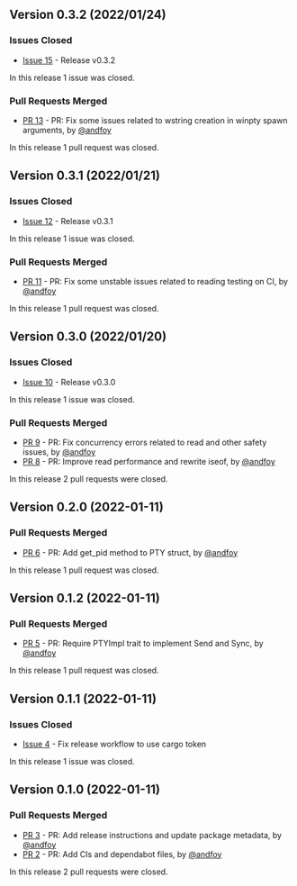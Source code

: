 ## Version 0.3.2 (2022/01/24)

### Issues Closed

* [Issue 15](https://github.com/andfoy/winpty-rs/issues/15) - Release v0.3.2

In this release 1 issue was closed.

### Pull Requests Merged

* [PR 13](https://github.com/andfoy/winpty-rs/pull/13) - PR: Fix some issues related to wstring creation in winpty spawn arguments, by [@andfoy](https://github.com/andfoy)

In this release 1 pull request was closed.


## Version 0.3.1 (2022/01/21)

### Issues Closed

* [Issue 12](https://github.com/andfoy/winpty-rs/issues/12) - Release v0.3.1

In this release 1 issue was closed.

### Pull Requests Merged

* [PR 11](https://github.com/andfoy/winpty-rs/pull/11) - PR: Fix some unstable issues related to reading testing on CI, by [@andfoy](https://github.com/andfoy)

In this release 1 pull request was closed.


## Version 0.3.0 (2022/01/20)

### Issues Closed

* [Issue 10](https://github.com/andfoy/winpty-rs/issues/10) - Release v0.3.0

In this release 1 issue was closed.

### Pull Requests Merged

* [PR 9](https://github.com/andfoy/winpty-rs/pull/9) - PR: Fix concurrency errors related to read and other safety issues, by [@andfoy](https://github.com/andfoy)
* [PR 8](https://github.com/andfoy/winpty-rs/pull/8) - PR: Improve read performance and rewrite iseof, by [@andfoy](https://github.com/andfoy)

In this release 2 pull requests were closed.


## Version 0.2.0 (2022-01-11)


### Pull Requests Merged

* [PR 6](https://github.com/andfoy/winpty-rs/pull/6) - PR: Add get_pid method to PTY struct, by [@andfoy](https://github.com/andfoy)

In this release 1 pull request was closed.


## Version 0.1.2 (2022-01-11)


### Pull Requests Merged

* [PR 5](https://github.com/andfoy/winpty-rs/pull/5) - PR: Require PTYImpl trait to implement Send and Sync, by [@andfoy](https://github.com/andfoy)

In this release 1 pull request was closed.


## Version 0.1.1 (2022-01-11)

### Issues Closed

* [Issue 4](https://github.com/andfoy/winpty-rs/issues/4) - Fix release workflow to use cargo token

In this release 1 issue was closed.

## Version 0.1.0 (2022-01-11)


### Pull Requests Merged

* [PR 3](https://github.com/andfoy/winpty-rs/pull/3) - PR: Add release instructions and update package metadata, by [@andfoy](https://github.com/andfoy)
* [PR 2](https://github.com/andfoy/winpty-rs/pull/2) - PR: Add CIs and dependabot files, by [@andfoy](https://github.com/andfoy)

In this release 2 pull requests were closed.
